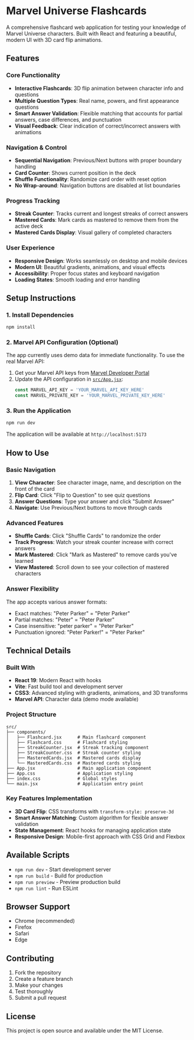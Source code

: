 # Marvel Universe Flashcards

A comprehensive flashcard web application for testing your knowledge of Marvel Universe characters. Built with React and featuring a beautiful, modern UI with 3D card flip animations.

## Features

### Core Functionality
- **Interactive Flashcards**: 3D flip animation between character info and questions
- **Multiple Question Types**: Real name, powers, and first appearance questions
- **Smart Answer Validation**: Flexible matching that accounts for partial answers, case differences, and punctuation
- **Visual Feedback**: Clear indication of correct/incorrect answers with animations

### Navigation & Control
- **Sequential Navigation**: Previous/Next buttons with proper boundary handling
- **Card Counter**: Shows current position in the deck
- **Shuffle Functionality**: Randomize card order with reset option
- **No Wrap-around**: Navigation buttons are disabled at list boundaries

### Progress Tracking
- **Streak Counter**: Tracks current and longest streaks of correct answers
- **Mastered Cards**: Mark cards as mastered to remove them from the active deck
- **Mastered Cards Display**: Visual gallery of completed characters

### User Experience
- **Responsive Design**: Works seamlessly on desktop and mobile devices
- **Modern UI**: Beautiful gradients, animations, and visual effects
- **Accessibility**: Proper focus states and keyboard navigation
- **Loading States**: Smooth loading and error handling

## Setup Instructions

### 1. Install Dependencies
```bash
npm install
```

### 2. Marvel API Configuration (Optional)
The app currently uses demo data for immediate functionality. To use the real Marvel API:

1. Get your Marvel API keys from [Marvel Developer Portal](https://developer.marvel.com/)
2. Update the API configuration in [`src/App.jsx`](src/App.jsx):
   ```javascript
   const MARVEL_API_KEY = 'YOUR_MARVEL_API_KEY_HERE'
   const MARVEL_PRIVATE_KEY = 'YOUR_MARVEL_PRIVATE_KEY_HERE'
   ```

### 3. Run the Application
```bash
npm run dev
```

The application will be available at `http://localhost:5173`

## How to Use

### Basic Navigation
1. **View Character**: See character image, name, and description on the front of the card
2. **Flip Card**: Click "Flip to Question" to see quiz questions
3. **Answer Questions**: Type your answer and click "Submit Answer"
4. **Navigate**: Use Previous/Next buttons to move through cards

### Advanced Features
- **Shuffle Cards**: Click "Shuffle Cards" to randomize the order
- **Track Progress**: Watch your streak counter increase with correct answers
- **Mark Mastered**: Click "Mark as Mastered" to remove cards you've learned
- **View Mastered**: Scroll down to see your collection of mastered characters

### Answer Flexibility
The app accepts various answer formats:
- Exact matches: "Peter Parker" = "Peter Parker"
- Partial matches: "Peter" = "Peter Parker"
- Case insensitive: "peter parker" = "Peter Parker"
- Punctuation ignored: "Peter Parker!" = "Peter Parker"

## Technical Details

### Built With
- **React 19**: Modern React with hooks
- **Vite**: Fast build tool and development server
- **CSS3**: Advanced styling with gradients, animations, and 3D transforms
- **Marvel API**: Character data (demo mode available)

### Project Structure
```
src/
├── components/
│   ├── Flashcard.jsx      # Main flashcard component
│   ├── Flashcard.css      # Flashcard styling
│   ├── StreakCounter.jsx  # Streak tracking component
│   ├── StreakCounter.css  # Streak counter styling
│   ├── MasteredCards.jsx  # Mastered cards display
│   └── MasteredCards.css  # Mastered cards styling
├── App.jsx                # Main application component
├── App.css                # Application styling
├── index.css              # Global styles
└── main.jsx               # Application entry point
```

### Key Features Implementation
- **3D Card Flip**: CSS transforms with `transform-style: preserve-3d`
- **Smart Answer Matching**: Custom algorithm for flexible answer validation
- **State Management**: React hooks for managing application state
- **Responsive Design**: Mobile-first approach with CSS Grid and Flexbox

## Available Scripts

- `npm run dev` - Start development server
- `npm run build` - Build for production
- `npm run preview` - Preview production build
- `npm run lint` - Run ESLint

## Browser Support

- Chrome (recommended)
- Firefox
- Safari
- Edge

## Contributing

1. Fork the repository
2. Create a feature branch
3. Make your changes
4. Test thoroughly
5. Submit a pull request

## License

This project is open source and available under the MIT License.
